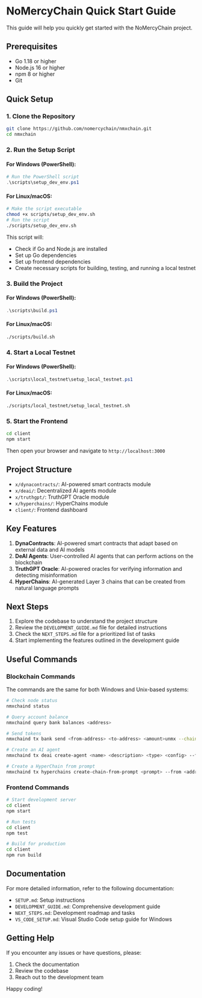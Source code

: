 # NoMercyChain Quick Start Guide

This guide will help you quickly get started with the NoMercyChain project.

## Prerequisites

- Go 1.18 or higher
- Node.js 16 or higher
- npm 8 or higher
- Git

## Quick Setup

### 1. Clone the Repository

```bash
git clone https://github.com/nomercychain/nmxchain.git
cd nmxchain
```

### 2. Run the Setup Script

#### For Windows (PowerShell):

```powershell
# Run the PowerShell script
.\scripts\setup_dev_env.ps1
```

#### For Linux/macOS:

```bash
# Make the script executable
chmod +x scripts/setup_dev_env.sh
# Run the script
./scripts/setup_dev_env.sh
```

This script will:
- Check if Go and Node.js are installed
- Set up Go dependencies
- Set up frontend dependencies
- Create necessary scripts for building, testing, and running a local testnet

### 3. Build the Project

#### For Windows (PowerShell):

```powershell
.\scripts\build.ps1
```

#### For Linux/macOS:

```bash
./scripts/build.sh
```

### 4. Start a Local Testnet

#### For Windows (PowerShell):

```powershell
.\scripts\local_testnet\setup_local_testnet.ps1
```

#### For Linux/macOS:

```bash
./scripts/local_testnet/setup_local_testnet.sh
```

### 5. Start the Frontend

```bash
cd client
npm start
```

Then open your browser and navigate to `http://localhost:3000`

## Project Structure

- `x/dynacontracts/`: AI-powered smart contracts module
- `x/deai/`: Decentralized AI agents module
- `x/truthgpt/`: TruthGPT Oracle module
- `x/hyperchains/`: HyperChains module
- `client/`: Frontend dashboard

## Key Features

1. **DynaContracts**: AI-powered smart contracts that adapt based on external data and AI models
2. **DeAI Agents**: User-controlled AI agents that can perform actions on the blockchain
3. **TruthGPT Oracle**: AI-powered oracles for verifying information and detecting misinformation
4. **HyperChains**: AI-generated Layer 3 chains that can be created from natural language prompts

## Next Steps

1. Explore the codebase to understand the project structure
2. Review the `DEVELOPMENT_GUIDE.md` file for detailed instructions
3. Check the `NEXT_STEPS.md` file for a prioritized list of tasks
4. Start implementing the features outlined in the development guide

## Useful Commands

### Blockchain Commands

The commands are the same for both Windows and Unix-based systems:

```bash
# Check node status
nmxchaind status

# Query account balance
nmxchaind query bank balances <address>

# Send tokens
nmxchaind tx bank send <from-address> <to-address> <amount>unmx --chain-id nomercychain-local-1 --keyring-backend test

# Create an AI agent
nmxchaind tx deai create-agent <name> <description> <type> <config> --from <address> --chain-id nomercychain-local-1 --keyring-backend test

# Create a HyperChain from prompt
nmxchaind tx hyperchains create-chain-from-prompt <prompt> --from <address> --chain-id nomercychain-local-1 --keyring-backend test
```

### Frontend Commands

```bash
# Start development server
cd client
npm start

# Run tests
cd client
npm test

# Build for production
cd client
npm run build
```

## Documentation

For more detailed information, refer to the following documentation:

- `SETUP.md`: Setup instructions
- `DEVELOPMENT_GUIDE.md`: Comprehensive development guide
- `NEXT_STEPS.md`: Development roadmap and tasks
- `VS_CODE_SETUP.md`: Visual Studio Code setup guide for Windows

## Getting Help

If you encounter any issues or have questions, please:

1. Check the documentation
2. Review the codebase
3. Reach out to the development team

Happy coding!